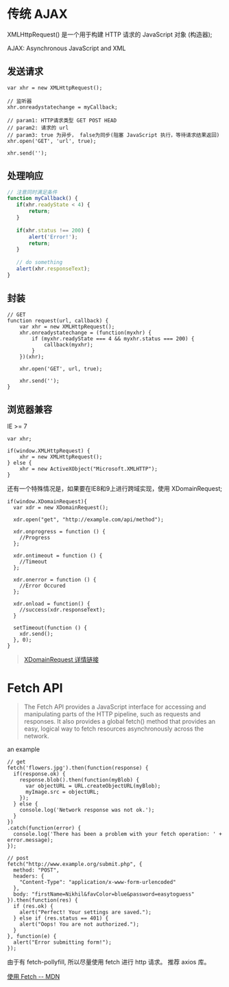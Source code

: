 # 传统 AJAX 
XMLHttpRequest() 是一个用于构建 HTTP 请求的 JavaScript 对象 (构造器);

AJAX: Asynchronous JavaScript and XML

## 发送请求
```
var xhr = new XMLHttpRequest();

// 监听器
xhr.onreadystatechange = myCallback;

// param1: HTTP请求类型 GET POST HEAD
// param2: 请求的 url
// param3: true 为异步， false为同步(阻塞 JavaScript 执行，等待请求结果返回)
xhr.open('GET', 'url', true);

xhr.send('');
```

## 处理响应
```JavaScript
// 注意同时满足条件
function myCallback() {
   if(xhr.readyState < 4) {
       return;
   } 
   
   if(xhr.status !== 200) {
       alert('Error!');
       return;
   }
   
   // do something
   alert(xhr.responseText);
}
```

## 封装
```
// GET
function request(url, callback) {
    var xhr = new XMLHttpRequest();
    xhr.onreadystatechange = (function(myxhr) {
        if (myxhr.readyState === 4 && myxhr.status === 200) {
            callback(myxhr);
        }
    })(xhr);
    
    xhr.open('GET', url, true);
    
    xhr.send('');
}
```

## 浏览器兼容
IE >= 7
```
var xhr;

if(window.XMLHttpRequest) {
    xhr = new XMLHttpRequest();
} else {
    xhr = new ActiveXObject("Microsoft.XMLHTTP");
}
```
还有一个特殊情况是，如果要在IE8和9上进行跨域实现，使用 XDomainRequest;
```
if(window.XDomainRequest){
  var xdr = new XDomainRequest();

  xdr.open("get", "http://example.com/api/method");

  xdr.onprogress = function () {
    //Progress
  };

  xdr.ontimeout = function () { 
    //Timeout
  };

  xdr.onerror = function () { 
    //Error Occured
  };

  xdr.onload = function() {
    //success(xdr.responseText);
  }

  setTimeout(function () {
    xdr.send();
  }, 0);
}
```
> [XDomainRequest 详情链接](https://developer.mozilla.org/zh-CN/docs/Web/API/XDomainRequest)


# Fetch API
> The Fetch API provides a JavaScript interface for accessing and manipulating parts of the HTTP pipeline, such as requests and responses. It also provides a global fetch() method that provides an easy, logical way to fetch resources asynchronously across the network.

an example
```
// get
fetch('flowers.jpg').then(function(response) {
  if(response.ok) {
    response.blob().then(function(myBlob) {
      var objectURL = URL.createObjectURL(myBlob);
      myImage.src = objectURL;
    });
  } else {
    console.log('Network response was not ok.');
  }
})
.catch(function(error) {
  console.log('There has been a problem with your fetch operation: ' + error.message);
});

// post
fetch("http://www.example.org/submit.php", {
  method: "POST",
  headers: {
    "Content-Type": "application/x-www-form-urlencoded"
  },
  body: "firstName=Nikhil&favColor=blue&password=easytoguess"
}).then(function(res) {
  if (res.ok) {
    alert("Perfect! Your settings are saved.");
  } else if (res.status == 401) {
    alert("Oops! You are not authorized.");
  }
}, function(e) {
  alert("Error submitting form!");
});
```

由于有 fetch-pollyfill, 所以尽量使用 fetch 进行 http 请求。
推荐 axios 库。

[使用 Fetch -- MDN](https://developer.mozilla.org/zh-CN/docs/Web/API/Fetch_API/Using_Fetch)